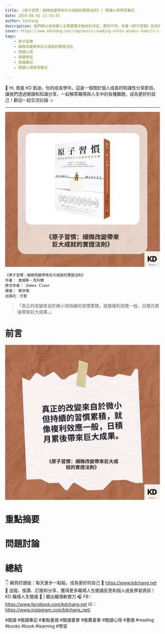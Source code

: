 ```yaml
---
title: 《原子習慣：細微改變帶來巨大成就的實證法則》| 閱讀心得學習筆記
date: 2019-06-01 11:33:41
author: kdchang
description: 我們總以為改變人生需要驚天動地的決定，實則不然。本書《原子習慣》告訴我們，真正的改變來自於`微小但持續的習慣累積`，就像`複利效應`一般，`日積月累後帶來巨大成果`。作者詹姆斯·克利爾透過科學研究與實證案例，提供了一套實用的方法論，讓我們能夠掌握習慣的力量，擺脫壞習慣，培養能帶來成功的好習慣。 
cover: https://www.kdchang.net/img/posts/reading-notes-atomic-habits-1.jpg
tags: 
    - 原子習慣
    - 細微改變帶來巨大成就的實證法則
    - 閱讀心得
    - 閱讀學習
    - 閱讀筆記
    - 閱讀心得學習筆記

---
```


👋 Hi, 我是 KD 凱迪，你的成長學伴。這是一個關於個人成長的知識性分享節目。讓我們透過閱讀和知識分享，一起解答職場與人生中的各種難題，成為更好的自己！歡迎一起交流討論 ☺️

---

![](img/posts/reading-notes-atomic-habits-1.jpg)

```
《原子習慣：細微改變帶來巨大成就的實證法則》
作者： 詹姆斯‧克利爾  
原文作者： James Clear
譯者： 蔡世偉
出版社：方智
```

>「真正的改變來自於微小但持續的習慣累積，就像複利效應一般，日積月累後帶來巨大成果。」  

# 前言

![](img/posts/reading-notes-atomic-habits-2.jpg)

# 重點摘要


# 問題討論


# 總結


👇 網頁好讀版：每天進步一點點，成為更好的自己 💪
https://www.kdchang.net
👋 追蹤、按讚、訂閱和分享，獲得更多職場人生閱讀反思和個人成長學習資訊！
KD 職場人生閱讀 🔖 | 聽出職場軟實力 🎧
FB：https://www.facebook.com/kdchang.net
IG：https://www.instagram.com/kdchang_net/

#閱讀 #閱讀筆記 #重點書摘 #閱讀書單 #推薦書單 #閱讀心得 #書摘 #reading #books #book #learning #學習